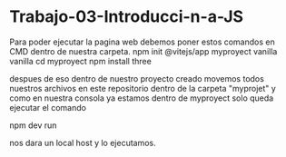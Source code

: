 # Trabajo-03-Introducci-n-a-JS
Para poder ejecutar la pagina web debemos poner estos comandos en CMD dentro de nuestra carpeta.
npm init @vitejs/app
myproyect
vanilla
vanilla
cd myproyect
npm install three

despues de eso dentro de nuestro proyecto creado movemos todos nuestros archivos en este repositorio dentro de la carpeta "myprojet"
y como en nuestra consola ya estamos dentro de myproyect solo queda ejecutar el comando 

npm dev run

nos dara un local host y lo ejecutamos.
